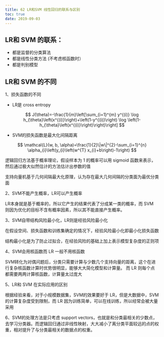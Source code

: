 ```yaml
---
title: 62 LR和SVM 线性回归的联系与区别
toc: true
date: 2019-09-03
---
```

## LR和 SVM 的联系：

- 都是监督的分类算法
- 都是线性分类方法 (不考虑核函数时）
- 都是判别模型 



## LR和 SVM 的不同

1、损失函数的不同

- LR是 cross entropy

$$
J(\theta)=-\frac{1}{m}\left[\sum_{i=1}^{m} y^{(i)} \log h_{\theta}\left(x^{(i)}\right)+\left(1-y^{(i)}\right) \log \left(1-h_{\theta}\left(x^{(i)}\right)\right)\right]
$$

- SVM的损失函数是最大化间隔距离

$$
\mathcal{L}(w, b, \alpha)=\frac{1}{2}\|w\|^{2}-\sum_{i=1}^{n} \alpha_{i}\left(y_{i}\left(w^{T} x_{i}+b\right)-1\right)
$$

​逻辑回归方法基于概率理论，假设样本为 1 的概率可以用 sigmoid 函数来表示，然后通过极大似然估计的方法估计出参数的值

支持向量机​基于几何间隔最大化原理，认为存在最大几何间隔的分类面为最优分类面

2、SVM不能产生概率，LR可以产生概率

LR本身就是基于概率的，所以它产生的结果代表了分成某一类的概率，而 SVM 则因为优化的目标不含有概率因素，所以其不能直接产生概率。

3、SVM自带结构风险最小化，LR则是经验风险最小化

在假设空间、损失函数和训练集确定的情况下，经验风险最小化即最小化损失函数

结构最小化是为了防止过拟合，在经验风险的基础上加上表示模型复杂度的正则项

4、SVM会用核函数而 LR 一般不用核函数

SVM转化为对偶问题后，分类只需要计算与少数几个支持向量的距离，这个在进行复杂核函数计算时优势很明显，能够大大简化模型和计算量。 而 LR 则每个点都需要两两计算核函数，计算量太过庞大

5、LR和 SVM 在实际应用的区别

根据经验来看，对于小规模数据集，SVM的效果要好于 LR，但是大数据中，SVM的计算复杂度受到限制，而 LR 因为训练简单，可以在线训练，所以经常会被大量采用

6、SVM的处理方法是只考虑 support vectors，也就是和分类最相关的少数点，去学习分类器。而逻辑回归通过非线性映射，大大减小了离分类平面较远的点的权重，相对提升了与分类最相关的数据点的权重。

